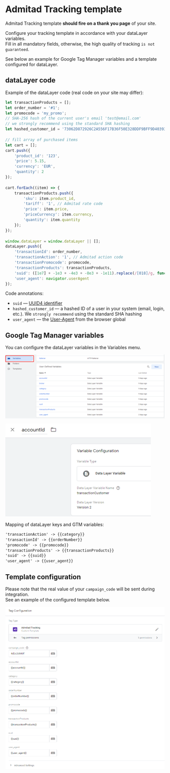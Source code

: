# Admitad Tracking template

Admitad Tracking template **should fire on a thank you page** of your site.

Configure your tracking template in accordance with your dataLayer variables.   
Fill in all mandatory fields, otherwise, the high quality of tracking `is not guaranteed`.

See below an example for Google Tag Manager variables and a template configured for dataLayer.

## dataLayer code

Example of the dataLayer code (real code on your site may differ):

```javascript
let transactionProducts = [];
let order_number = '#1';
let promocode = 'my_promo'; 
// SHA-256 hash of the current user's email 'test@email.com'
// we strongly recommend using the standard SHA hashing
let hashed_customer_id = '73062D872926C2A556F17B36F50E328DDF9BFF9D403939BD14B6C3B7F5A33FC2';

// fill array of purchased items
let cart = [];
cart.push({
    'product_id': '123',
    'price': 5.15,
    'currency': 'EUR',
    'quantity': 2
});

cart.forEach((item) => {
	transactionProducts.push({
	    'sku': item.product_id,
		'tariff': '1', // Admitad rate code
		'price': item.price,
		'priceCurrency': item.currency,
		'quantity': item.quantity 
	});
});

window.dataLayer = window.dataLayer || [];
dataLayer.push({       
	'transactionId': order_number,
	'transactionAction': '1', // Admitad action code
	'transactionPromocode': promocode,
	'transactionProducts': transactionProducts,
	'suid': ([1e7] + -1e3 + -4e3 + -8e3 + -1e11).replace(/[018]/g, function(c) {return (c ^ (window.crypto || window.msCrypto).getRandomValues(new Uint8Array(1))[0] & 15 >> c / 4).toString(16)}),
	'user_agent': navigator.userAgent
});
```

Code annotations:
* `suid` — [UUID4 identifier](https://tools.ietf.org/html/rfc4122)  
* `hashed_customer_id` — a hashed ID of a user in your system (email, login, etc.). We `strongly recommend` using the standard SHA hashing
* `user_agent` — the [User-Agent](https://developer.mozilla.org/en-US/docs/Web/HTTP/Headers/User-Agent) from the browser global

## Google Tag Manager variables

You can configure the dataLayer variables in the Variables menu.

![variables](./../images/variables.png)

![accountId](./../images/accountId.png)

Mapping of dataLayer keys and GTM variables:

```md
'transactionAction' -> {{category}}
'transactionId' -> {{orderNumber}}
'promocode' -> {{promocode}}
'transactionProducts' -> {{transactionProducts}}
'suid' -> {{suid}}
'user_agent' -> {{user_agent}}
```

## Template configuration

Please note that the real value of your `campaign_code` will be sent during integration.  
See an example of the configured template below.

![config_journey](./../images/config_tracking.png)
